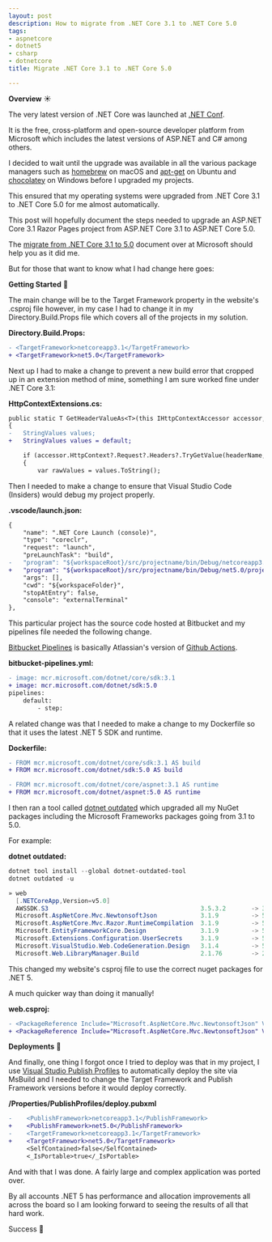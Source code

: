 ```yaml
---
layout: post
description: How to migrate from .NET Core 3.1 to .NET Core 5.0
tags:
- aspnetcore
- dotnet5
- csharp
- dotnetcore
title: Migrate .NET Core 3.1 to .NET Core 5.0

---
```

**Overview** ☀

The very latest version of .NET Core was launched at [.NET Conf](https://www.dotnetconf.net/).

It is the free, cross-platform and open-source developer platform from Microsoft which includes the latest versions of ASP.NET and C# among others.

I decided to wait until the upgrade was available in all the various package managers such as [homebrew](https://brew.sh/) on macOS and [apt-get](https://linux.die.net/man/8/apt-get) on Ubuntu and [chocolatey](https://chocolatey.org/) on Windows before I upgraded my projects.

This ensured that my operating systems were upgraded from .NET Core 3.1 to .NET Core 5.0 for me almost automatically.

This post will hopefully document the steps needed to upgrade an ASP.NET Core 3.1 Razor Pages project from ASP.NET Core 3.1 to ASP.NET Core 5.0.

The [migrate from .NET Core 3.1 to 5.0](https://docs.microsoft.com/en-us/aspnet/core/migration/31-to-50?view=aspnetcore-5.0&tabs=visual-studio-code) document over at Microsoft should help you as it did me.

But for those that want to know what I had change here goes:

**Getting Started** 🌱

The main change will be to the Target Framework property in the website's .csproj file however, in my case I had to change it in my Directory.Build.Props file which covers all of the projects in my solution.

**Directory.Build.Props:**

```diff
- <TargetFramework>netcoreapp3.1</TargetFramework>
+ <TargetFramework>net5.0</TargetFramework>
```

Next up I had to make a change to prevent a new build error that cropped up in an extension method of mine, something I am sure worked fine under .NET Core 3.1:

**HttpContextExtensions.cs:**

```diff
public static T GetHeaderValueAs<T>(this IHttpContextAccessor accessor, string headerName)
{
-   StringValues values;
+   StringValues values = default;

    if (accessor.HttpContext?.Request?.Headers?.TryGetValue(headerName, out values) ?? false)
    {
        var rawValues = values.ToString();
```

Then I needed to make a change to ensure that Visual Studio Code (Insiders) would debug my project properly.

**.vscode/launch.json:**

```diff
{
    "name": ".NET Core Launch (console)",
    "type": "coreclr",
    "request": "launch",
    "preLaunchTask": "build",
-   "program": "${workspaceRoot}/src/projectname/bin/Debug/netcoreapp3.1/projectname.dll",
+   "program": "${workspaceRoot}/src/projectname/bin/Debug/net5.0/projectname.dll",
    "args": [],
    "cwd": "${workspaceFolder}",
    "stopAtEntry": false,
    "console": "externalTerminal"
},
```

This particular project has the source code hosted at Bitbucket and my pipelines file needed the following change.

[Bitbucket Pipelines](https://support.atlassian.com/bitbucket-cloud/docs/get-started-with-bitbucket-pipelines) is basically Atlassian's version of [Github Actions](https://github.com/features/actions).

**bitbucket-pipelines.yml:**

```diff
- image: mcr.microsoft.com/dotnet/core/sdk:3.1
+ image: mcr.microsoft.com/dotnet/sdk:5.0
pipelines:
    default:
        - step:
```

A related change was that I needed to make a change to my Dockerfile so that it uses the latest .NET 5 SDK and runtime.

**Dockerfile:**

```diff
- FROM mcr.microsoft.com/dotnet/core/sdk:3.1 AS build
+ FROM mcr.microsoft.com/dotnet/sdk:5.0 AS build

- FROM mcr.microsoft.com/dotnet/core/aspnet:3.1 AS runtime
+ FROM mcr.microsoft.com/dotnet/aspnet:5.0 AS runtime
```

I then ran a tool called [dotnet outdated](https://github.com/dotnet-outdated/dotnet-outdated) which upgraded all my NuGet packages including the Microsoft Frameworks packages going from 3.1 to 5.0.

For example:

**dotnet outdated:**

```powershell
dotnet tool install --global dotnet-outdated-tool
dotnet outdated -u

» web
  [.NETCoreApp,Version=v5.0]
  AWSSDK.S3                                          3.5.3.2       -> 3.5.4
  Microsoft.AspNetCore.Mvc.NewtonsoftJson            3.1.9         -> 5.0.0
  Microsoft.AspNetCore.Mvc.Razor.RuntimeCompilation  3.1.9         -> 5.0.0
  Microsoft.EntityFrameworkCore.Design               3.1.9         -> 5.0.0
  Microsoft.Extensions.Configuration.UserSecrets     3.1.9         -> 5.0.0
  Microsoft.VisualStudio.Web.CodeGeneration.Design   3.1.4         -> 5.0.0
  Microsoft.Web.LibraryManager.Build                 2.1.76        -> 2.1.113
```

This changed my website's csproj file to use the correct nuget packages for .NET 5.

A much quicker way than doing it manually!

**web.csproj:**

```diff
- <PackageReference Include="Microsoft.AspNetCore.Mvc.NewtonsoftJson" Version="3.1.9" />
+ <PackageReference Include="Microsoft.AspNetCore.Mvc.NewtonsoftJson" Version="5.0.0" />
```

**Deployments** 🚀

And finally, one thing I forgot once I tried to deploy was that in my project, I use [Visual Studio Publish Profiles](https://docs.microsoft.com/en-us/aspnet/core/host-and-deploy/visual-studio-publish-profiles?view=aspnetcore-5.0) to automatically deploy the site via MsBuild and I needed to change the Target Framework and Publish Framework versions before it would deploy correctly.

**/Properties/PublishProfiles/deploy.pubxml**

```diff
-    <PublishFramework>netcoreapp3.1</PublishFramework>
+    <PublishFramework>net5.0</PublishFramework>
-    <TargetFramework>netcoreapp3.1</TargetFramework>
+    <TargetFramework>net5.0</TargetFramework>
     <SelfContained>false</SelfContained>
     <_IsPortable>true</_IsPortable>
```

And with that I was done. A fairly large and complex application was ported over.

By all accounts .NET 5 has performance and allocation improvements all across the board so I am looking forward to seeing the results of all that hard work.

Success 🥳